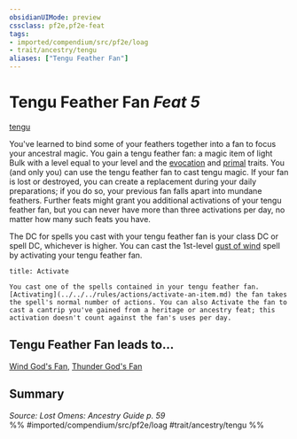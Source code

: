 ```yaml
---
obsidianUIMode: preview
cssclass: pf2e,pf2e-feat
tags:
- imported/compendium/src/pf2e/loag
- trait/ancestry/tengu
aliases: ["Tengu Feather Fan"]
---
```

# Tengu Feather Fan  *Feat 5*  
[tengu](tengu-b1.md)  


You've learned to bind some of your feathers together into a fan to focus your ancestral magic. You gain a tengu feather fan: a magic item of light Bulk with a level equal to your level and the [evocation](evocation.md) and [primal](primal.md) traits. You (and only you) can use the tengu feather fan to cast tengu magic. If your fan is lost or destroyed, you can create a replacement during your daily preparations; if you do so, your previous fan falls apart into mundane feathers. Further feats might grant you additional activations of your tengu feather fan, but you can never have more than three activations per day, no matter how many such feats you have.

The DC for spells you cast with your tengu feather fan is your class DC or spell DC, whichever is higher. You can cast the 1st-level [gust of wind](../spells/gust-of-wind.md) spell by activating your tengu feather fan.

```ad-embed-ability
title: Activate

You cast one of the spells contained in your tengu feather fan. [Activating](../../../rules/actions/activate-an-item.md) the fan takes the spell's normal number of actions. You can also Activate the fan to cast a cantrip you've gained from a heritage or ancestry feat; this activation doesn't count against the fan's uses per day.
```

## Tengu Feather Fan leads to...

[Wind God's Fan](wind-gods-fan-loag.md), [Thunder God's Fan](thunder-gods-fan-loag.md)

## Summary

*Source: Lost Omens: Ancestry Guide p. 59*  
%% #imported/compendium/src/pf2e/loag #trait/ancestry/tengu %%
